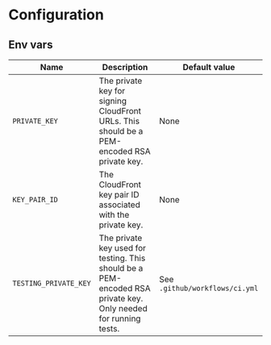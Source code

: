 # Configuration

## Env vars

| Name | Description | Default value |
|------|-------------|---------------|
| `PRIVATE_KEY` | The private key for signing CloudFront URLs. This should be a PEM-encoded RSA private key. | None |
| `KEY_PAIR_ID` | The CloudFront key pair ID associated with the private key. | None |
| `TESTING_PRIVATE_KEY` | The private key used for testing. This should be a PEM-encoded RSA private key. Only needed for running tests. | See `.github/workflows/ci.yml` |